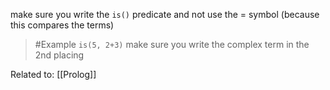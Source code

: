 make sure you write the `is()` predicate and not use the = symbol (because this compares the terms)

>	#Example 
>	`is(5, 2+3)`
>		make sure you write the complex term in the 2nd placing

Related to: [[Prolog]]